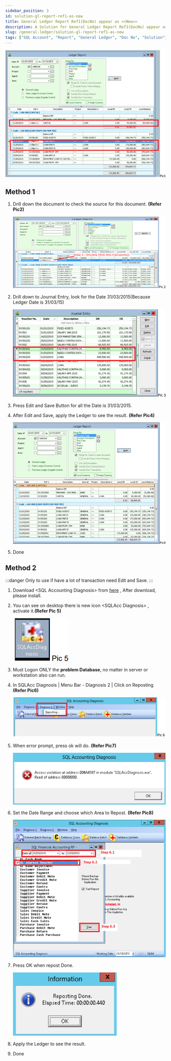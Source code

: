 ```yaml
---
sidebar_position: 3
id: solution-gl-report-ref1-as-new
title: General Ledger Report Ref1(DocNo) appear as <<New>>
description: A Solution for General Ledger Report Ref1(DocNo) appear as <<New>> for SQL Account
slug: /general-ledger/solution-gl-report-ref1-as-new
tags: ["SQL Account", "Report", "General Ledger", "Doc No", "Solution"]
---
```



![1](../../static/img/general-ledger/solution-gl-report-ref1-as-new/1.png)

## Method 1

1. Drill down the document to check the source for this document. **(Refer Pic2)**

    ![2](../../static/img/general-ledger/solution-gl-report-ref1-as-new/2.png)

2. Drill down to Journal Entry, look for the Date 31/03/2015(Because Ledger Date is 31/03/15)

    ![3](../../static/img/general-ledger/solution-gl-report-ref1-as-new/3.png)

3. Press Edit and Save Button for all the Date is 31/03/2015.

4. After Edit and Save, apply the Ledger to see the result. **(Refer Pic4)**

    ![4](../../static/img/general-ledger/solution-gl-report-ref1-as-new/4.png)

5. Done

## Method 2

:::danger
Only to use if have a lot of transaction need Edit and Save.
:::

1. Download &lt;SQL Accounting Diagnosis> from [here](http://www.sql.com.my/utility) , After download, please install.

2. You can see on desktop there is new icon &lt;SQLAcc Diagnosis> , activate it.**(Refer Pic 5)**

    ![5](../../static/img/general-ledger/solution-gl-report-ref1-as-new/5.png)

3. Must Logon ONLY the **problem Database**, no matter in server or workstation also can run.

4. In SQLAcc Diagnosis | Menu Bar - Diagnosis 2 | Click on Reposting **(Refer Pic6)**

    ![6](../../static/img/general-ledger/solution-gl-report-ref1-as-new/6.png)

5. When error prompt, press ok will do. **(Refer Pic7)**

    ![7](../../static/img/general-ledger/solution-gl-report-ref1-as-new/7.png)

6. Set the Date Range and choose which Area to Repost. **(Refer Pic8)**

    ![8](../../static/img/general-ledger/solution-gl-report-ref1-as-new/8.png)

7. Press OK when repost Done.

    ![9](../../static/img/general-ledger/solution-gl-report-ref1-as-new/9.png)

8. Apply the Ledger to see the result.

9. Done
